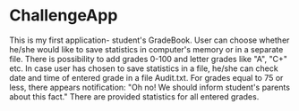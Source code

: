 # ChallengeApp

This is my first application- student's GradeBook. 
User can choose whether he/she would like to save statistics in computer's memory or in a separate file. 
There is possibility to add grades 0-100 and letter grades like "A", "C+" etc. 
In case user has chosen to save statistics in a file, he/she can check date and time of entered grade in a file Audit.txt.
For grades equal to 75 or less, there appears notification: "Oh no! We should inform student's parents about this fact."
There are provided statistics for all entered grades.
